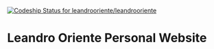 [ ![Codeship Status for leandrooriente/leandrooriente](https://app.codeship.com/projects/9c48c8b0-49f1-0136-05a5-026999c0661e/status?branch=master)](https://app.codeship.com/projects/292549)

# Leandro Oriente Personal Website
